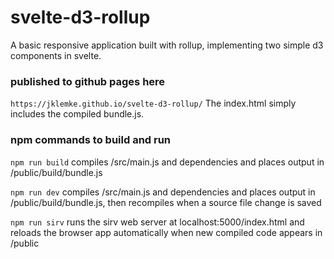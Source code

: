 # svelte-d3-rollup
A basic responsive application built with rollup, implementing two simple d3 components in svelte.

### published to github pages here

`https://jklemke.github.io/svelte-d3-rollup/` The index.html simply includes the compiled bundle.js.


### npm commands to build and run

`npm run build` compiles /src/main.js and dependencies and places output in /public/build/bundle.js 

`npm run dev` compiles /src/main.js and dependencies and places output in /public/build/bundle.js, then recompiles when a source file change is saved

`npm run sirv` runs the sirv web server at localhost:5000/index.html and reloads the browser app automatically when new compiled code appears in /public


